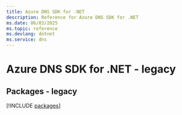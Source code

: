 ```yaml
---
title: Azure DNS SDK for .NET
description: Reference for Azure DNS SDK for .NET
ms.date: 06/03/2025
ms.topic: reference
ms.devlang: dotnet
ms.service: dns
---
```

# Azure DNS SDK for .NET - legacy
## Packages - legacy
[!INCLUDE [packages](dns-index.md)]